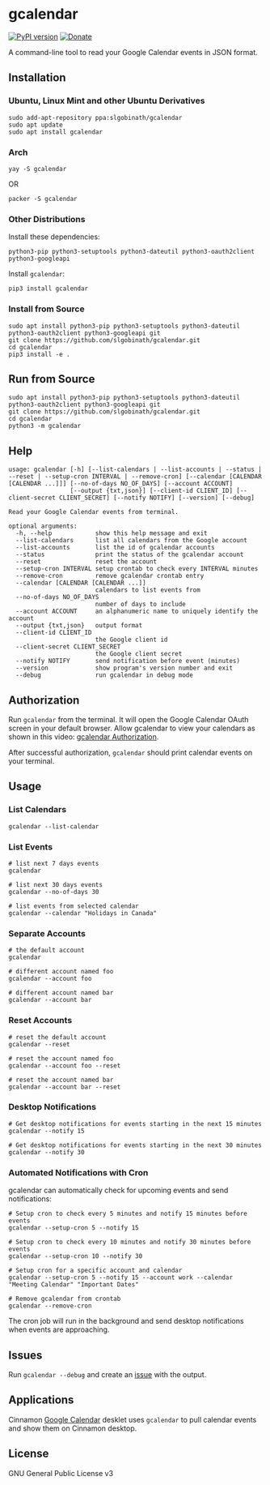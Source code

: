 # gcalendar

[![PyPI version](https://badge.fury.io/py/gcalendar.svg)](https://badge.fury.io/py/gcalendar)
[![Donate](https://img.shields.io/badge/Donate-PayPal-green.svg)](https://paypal.me/slgobinath)

A command-line tool to read your Google Calendar events in JSON format.

## Installation

### Ubuntu, Linux Mint and other Ubuntu Derivatives

```shell script
sudo add-apt-repository ppa:slgobinath/gcalendar
sudo apt update
sudo apt install gcalendar
```

### Arch

```shell script
yay -S gcalendar
```

OR

```shell script
packer -S gcalendar
```

### Other Distributions

Install these dependencies:
```shell script
python3-pip python3-setuptools python3-dateutil python3-oauth2client python3-googleapi
```

Install `gcalendar`:
```shell script
pip3 install gcalendar
````

### Install from Source
```shell script
sudo apt install python3-pip python3-setuptools python3-dateutil python3-oauth2client python3-googleapi git
git clone https://github.com/slgobinath/gcalendar.git
cd gcalendar
pip3 install -e .
```

## Run from Source

```shell script
sudo apt install python3-pip python3-setuptools python3-dateutil python3-oauth2client python3-googleapi git
git clone https://github.com/slgobinath/gcalendar.git
cd gcalendar
python3 -m gcalendar
```

## Help

```text
usage: gcalendar [-h] [--list-calendars | --list-accounts | --status | --reset | --setup-cron INTERVAL | --remove-cron] [--calendar [CALENDAR [CALENDAR ...]]] [--no-of-days NO_OF_DAYS] [--account ACCOUNT]
                 [--output {txt,json}] [--client-id CLIENT_ID] [--client-secret CLIENT_SECRET] [--notify NOTIFY] [--version] [--debug]

Read your Google Calendar events from terminal.

optional arguments:
  -h, --help            show this help message and exit
  --list-calendars      list all calendars from the Google account
  --list-accounts       list the id of gcalendar accounts
  --status              print the status of the gcalendar account
  --reset               reset the account
  --setup-cron INTERVAL setup crontab to check every INTERVAL minutes
  --remove-cron         remove gcalendar crontab entry
  --calendar [CALENDAR [CALENDAR ...]]
                        calendars to list events from
  --no-of-days NO_OF_DAYS
                        number of days to include
  --account ACCOUNT     an alphanumeric name to uniquely identify the account
  --output {txt,json}   output format
  --client-id CLIENT_ID
                        the Google client id
  --client-secret CLIENT_SECRET
                        the Google client secret
  --notify NOTIFY       send notification before event (minutes)
  --version             show program's version number and exit
  --debug               run gcalendar in debug mode
```

## Authorization

Run `gcalendar` from the terminal. It will open the Google Calendar OAuth screen in your default browser.
Allow gcalendar to view your calendars as shown in this video: [gcalendar Authorization](https://www.youtube.com/watch?v=mwU8AQmzIPE).

After successful authorization, `gcalendar` should print calendar events on your terminal.

## Usage

### List Calendars

```shell script
gcalendar --list-calendar
```

### List Events

```shell script
# list next 7 days events
gcalendar

# list next 30 days events
gcalendar --no-of-days 30

# list events from selected calendar
gcalendar --calendar "Holidays in Canada"
```

### Separate Accounts

```shell script
# the default account
gcalendar

# different account named foo
gcalendar --account foo

# different account named bar
gcalendar --account bar
```

### Reset Accounts
```shell script
# reset the default account
gcalendar --reset

# reset the account named foo
gcalendar --account foo --reset

# reset the account named bar
gcalendar --account bar --reset
```

### Desktop Notifications

```shell script
# Get desktop notifications for events starting in the next 15 minutes
gcalendar --notify 15

# Get desktop notifications for events starting in the next 30 minutes
gcalendar --notify 30
```

### Automated Notifications with Cron

gcalendar can automatically check for upcoming events and send notifications:

```shell script
# Setup cron to check every 5 minutes and notify 15 minutes before events
gcalendar --setup-cron 5 --notify 15

# Setup cron to check every 10 minutes and notify 30 minutes before events
gcalendar --setup-cron 10 --notify 30

# Setup cron for a specific account and calendar
gcalendar --setup-cron 5 --notify 15 --account work --calendar "Meeting Calendar" "Important Dates"

# Remove gcalendar from crontab
gcalendar --remove-cron
```

The cron job will run in the background and send desktop notifications when events are approaching.

## Issues

Run `gcalendar --debug` and create an [issue](https://github.com/slgobinath/gcalendar/issues) with the output.

## Applications

Cinnamon [Google Calendar](https://cinnamon-spices.linuxmint.com/desklets/view/35) desklet uses `gcalendar` to pull calendar events and show them on Cinnamon desktop.

## License

GNU General Public License v3
